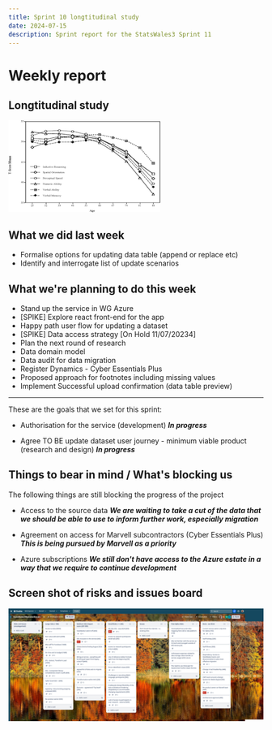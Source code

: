 ```yaml
---
title: Sprint 10 longtitudinal study 
date: 2024-07-15
description: Sprint report for the StatsWales3 Sprint 11
---
```


Weekly report
=============

Longtitudinal study
------------------------------

![longtitudinal](longtitudinal.png)


What we did last week
------------------------

- Formalise options for updating data table (append or replace etc)
- Identify and interrogate list of update scenarios

What we're planning to do this week
-----------------------------------

- Stand up the service in WG Azure
- [SPIKE] Explore react front-end for the app
- Happy path user flow for updating a dataset
- [SPIKE] Data access strategy [On Hold 11/07/20234]
- Plan the next round of research
- Data domain model
- Data audit for data migration 
- Register Dynamics - Cyber Essentials Plus
- Proposed approach for footnotes including missing values
- Implement Successful upload confirmation (data table preview)

-----------------------------------

These are the goals that we set for this sprint:

- Authorisation for the service (development)
  <span class="badge bg-info">_**In progress**_</span>

- Agree TO BE update dataset user journey - minimum viable product (research
  and design)
  <span class="badge bg-info">_**In progress**_</span>

Things to bear in mind / What's blocking us
-------------------------------------------

The following things are still blocking the progress of the project

- Access to the source data
  ***We are waiting to take a cut of the data that we should be able to use to inform further work, especially migration***

- Agreement on access for Marvell subcontractors (Cyber Essentials Plus)
  ***This is being pursued by Marvell as a priority***

- Azure subscriptions
  ***We still don't have access to the Azure estate in a way that we require to continue development***

Screen shot of risks and issues board
-------------------------------------

![Screenshot of risks and issues board](risksAndIssues20240715.png)
